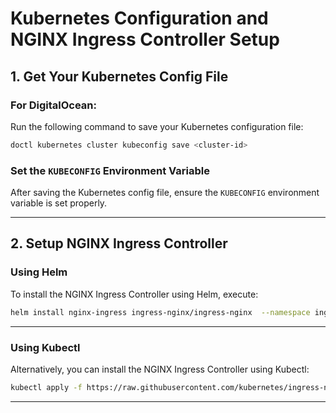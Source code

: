 # Kubernetes Configuration and NGINX Ingress Controller Setup

## 1. Get Your Kubernetes Config File

### For DigitalOcean:

Run the following command to save your Kubernetes configuration file:

```bash
doctl kubernetes cluster kubeconfig save <cluster-id>
```

### Set the `KUBECONFIG` Environment Variable

After saving the Kubernetes config file, ensure the `KUBECONFIG` environment variable is set properly.

---

## 2. Setup NGINX Ingress Controller

### Using Helm

To install the NGINX Ingress Controller using Helm, execute:

```bash
helm install nginx-ingress ingress-nginx/ingress-nginx  --namespace ingress-nginx  --create-namespace
```

---

### Using Kubectl

Alternatively, you can install the NGINX Ingress Controller using Kubectl:

```bash
kubectl apply -f https://raw.githubusercontent.com/kubernetes/ingress-nginx/main/deploy/static/provider/cloud/deploy.yaml
```

---
